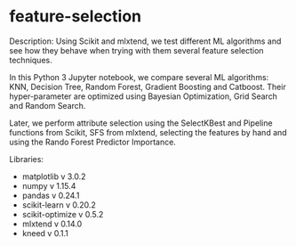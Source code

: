 # feature-selection
Description: Using Scikit and mlxtend, we test different ML algorithms and see how they behave when trying with them several feature selection techniques.

In this Python 3 Jupyter notebook, we compare several ML algorithms: KNN, Decision Tree, Random Forest, Gradient Boosting and Catboost. Their hyper-parameter are optimized using Bayesian Optimization, Grid Search and Random Search. 

Later, we perform attribute selection using the SelectKBest and Pipeline functions from Scikit, SFS from mlxtend, selecting the features by hand and using the Rando Forest Predictor Importance. 

Libraries: 
 + matplotlib v 3.0.2
 + numpy v 1.15.4
 + pandas v 0.24.1
 + scikit-learn v 0.20.2
 + scikit-optimize v 0.5.2
 + mlxtend v 0.14.0
 + kneed v 0.1.1
